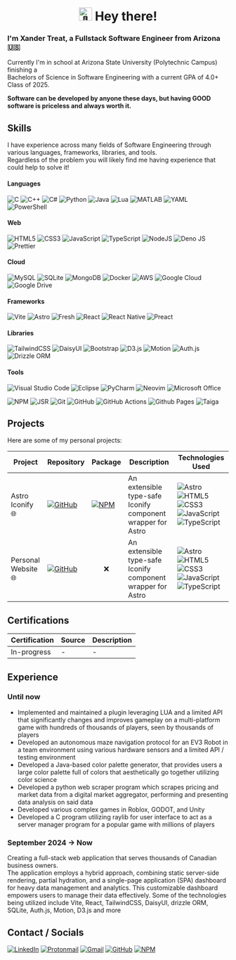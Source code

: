 <h1 align="center">
<picture>
  <source srcset="https://fonts.gstatic.com/s/e/notoemoji/latest/1f44b_1f3fb/512.webp" type="image/webp">
  <img src="https://fonts.gstatic.com/s/e/notoemoji/latest/1f44b_1f3fb/512.gif" alt="👋" width="30" height="30">
</picture>
Hey there!
</h1>

### I'm Xander Treat, a Fullstack Software Engineer from Arizona 🇺🇸

Currently I'm in school at Arizona State University (Polytechnic Campus) finishing a\
Bachelors of Science in Software Engineering with a current GPA of 4.0+\
Class of 2025.

**Software can be developed by anyone these days, but having GOOD software is priceless and always worth it.**

## Skills

I have experience across many fields of Software Engineering through various languages, frameworks, libraries, and tools.\
Regardless of the problem you will likely find me having experience that could help to solve it!

#### Languages

![C](https://img.shields.io/badge/c-%2300599C.svg?style=for-the-badge&logo=c&logoColor=white)
![C++](https://img.shields.io/badge/c++-%2300599C.svg?style=for-the-badge&logo=c%2B%2B&logoColor=white)
![C#](https://img.shields.io/badge/c%23-%23239120.svg?style=for-the-badge&logo=&logoColor=white)
![Python](https://img.shields.io/badge/python-3670A0?style=for-the-badge&logo=python&logoColor=ffdd54)
![Java](https://img.shields.io/badge/java-%23ED8B00.svg?style=for-the-badge&logo=openjdk&logoColor=white)
![Lua](https://img.shields.io/badge/lua-%232C2D72.svg?style=for-the-badge&logo=lua&logoColor=white)
![MATLAB](https://img.shields.io/badge/matlab-orange?style=for-the-badge&logo=matrix&logoColor=white)
![YAML](https://img.shields.io/badge/yaml-%23ffffff.svg?style=for-the-badge&logo=yaml&logoColor=151515)
![PowerShell](https://img.shields.io/badge/PowerShell-%235391FE.svg?style=for-the-badge&logo=gnubash&logoColor=white)

#### Web

![HTML5](https://img.shields.io/badge/html5-%23E34F26.svg?style=for-the-badge&logo=html5&logoColor=white)
![CSS3](https://img.shields.io/badge/css3-%231572B6.svg?style=for-the-badge&logo=css3&logoColor=white)
![JavaScript](https://img.shields.io/badge/javascript-%23323330.svg?style=for-the-badge&logo=javascript&logoColor=%23F7DF1E)
![TypeScript](https://img.shields.io/badge/typescript-%23007ACC.svg?style=for-the-badge&logo=typescript&logoColor=white)
![NodeJS](https://img.shields.io/badge/node.js-6DA55F?style=for-the-badge&logo=node.js&logoColor=white)
![Deno JS](https://img.shields.io/badge/deno%20js-000000?style=for-the-badge&logo=deno&logoColor=white)
![Prettier](https://img.shields.io/badge/prettier-%23F7B93E.svg?style=for-the-badge&logo=prettier&logoColor=black)

#### Cloud

![MySQL](https://img.shields.io/badge/mysql-4479A1.svg?style=for-the-badge&logo=mysql&logoColor=white)
![SQLite](https://img.shields.io/badge/sqlite-%2307405e.svg?style=for-the-badge&logo=sqlite&logoColor=white)
![MongoDB](https://img.shields.io/badge/MongoDB-%234ea94b.svg?style=for-the-badge&logo=mongodb&logoColor=white)
![Docker](https://img.shields.io/badge/docker-%230db7ed.svg?style=for-the-badge&logo=docker&logoColor=white)
![AWS](https://img.shields.io/badge/AWS-%23FF9900.svg?style=for-the-badge&logo=amazonwebservices&logoColor=white)
![Google Cloud](https://img.shields.io/badge/GoogleCloud-%234285F4.svg?style=for-the-badge&logo=google-cloud&logoColor=white)
![Google Drive](https://img.shields.io/badge/Google%20Drive-4285F4?style=for-the-badge&logo=googledrive&logoColor=white)

#### Frameworks

![Vite](https://img.shields.io/badge/vite-%23646CFF.svg?style=for-the-badge&logo=vite&logoColor=white)
![Astro](https://img.shields.io/badge/astro-%232C2052.svg?style=for-the-badge&logo=astro&logoColor=white)
![Fresh](https://img.shields.io/badge/FRESH-F7DF1E.svg?style=for-the-badge&logo=fresh&logoColor=black)
![React](https://img.shields.io/badge/react-%2320232a.svg?style=for-the-badge&logo=react&logoColor=%2361DAFB)
![React Native](https://img.shields.io/badge/react_native-%2320232a.svg?style=for-the-badge&logo=react&logoColor=%2361DAFB)
![Preact](https://img.shields.io/badge/preact-%2320232a.svg?style=for-the-badge&logo=preact&logoColor=673AB8)

#### Libraries

![TailwindCSS](https://img.shields.io/badge/tailwindcss-%2338B2AC.svg?style=for-the-badge&logo=tailwind-css&logoColor=white)
![DaisyUI](https://img.shields.io/badge/daisyui-5A0EF8?style=for-the-badge&logo=daisyui&logoColor=white)
![Bootstrap](https://img.shields.io/badge/bootstrap-%238511FA.svg?style=for-the-badge&logo=bootstrap&logoColor=white)
![D3.js](https://img.shields.io/badge/D3.js-F9A03C.svg?style=for-the-badge&logo=d3dotjs&logoColor=white)
![Motion](https://img.shields.io/badge/Motion-yellow.svg?style=for-the-badge&logo=framer&logoColor=white)
![Auth.js](https://img.shields.io/badge/Auth.js-blue.svg?&style=for-the-badge)
![Drizzle ORM](https://img.shields.io/badge/Drizzle-%2357A143.svg?&style=for-the-badge&logo=drizzle&logoColor=white)

#### Tools

![Visual Studio Code](https://img.shields.io/badge/Visual%20Studio%20Code-0078d7.svg?style=for-the-badge&logo=visual-studio-code&logoColor=white)
![Eclipse](https://img.shields.io/badge/Eclipse-FE7A16.svg?style=for-the-badge&logo=Eclipse&logoColor=white)
![PyCharm](https://img.shields.io/badge/pycharm-143?style=for-the-badge&logo=pycharm&logoColor=black&color=black&labelColor=green)
![Neovim](https://img.shields.io/badge/NeoVim-%2357A143.svg?&style=for-the-badge&logo=neovim&logoColor=white)
![Microsoft Office](https://img.shields.io/badge/Microsoft_Office-D83B01?style=for-the-badge&logo=microsoft-office&logoColor=white)

![NPM](https://img.shields.io/badge/NPM-%23CB3837.svg?style=for-the-badge&logo=npm&logoColor=white)
![JSR](https://img.shields.io/badge/JSR-F7DF1E.svg?style=for-the-badge&logo=jsr&logoColor=black)
![Git](https://img.shields.io/badge/git-%23F05033.svg?style=for-the-badge&logo=git&logoColor=white)
![GitHub](https://img.shields.io/badge/github-%23121011.svg?style=for-the-badge&logo=github&logoColor=white)
![GitHub Actions](https://img.shields.io/badge/github%20actions-%232671E5.svg?style=for-the-badge&logo=githubactions&logoColor=white)
![Github Pages](https://img.shields.io/badge/github%20pages-121013?style=for-the-badge&logo=github&logoColor=white)
![Taiga](https://img.shields.io/badge/Taiga-7f7.svg?&style=for-the-badge&logo=awsorganizations&logoColor=black)

## Projects
Here are some of my personal projects:

| Project | Repository | Package | Description | Technologies Used |
| --- | --- | --- | --- | --- |
| Astro Iconify 🌐| [![GitHub](https://img.shields.io/badge/github-%23121011.svg?style=for-the-badge&logo=github&logoColor=white)](https://github.com/xandertreat/astro-iconify) | [![NPM](https://img.shields.io/badge/NPM-%23CB3837.svg?style=for-the-badge&logo=npm&logoColor=white)](https://www.npmjs.com/package/@xtreat/astro-iconify) | An extensible type-safe Iconify component wrapper for Astro | ![Astro](https://img.shields.io/badge/astro-%232C2052.svg?style=for-the-badge&logo=astro&logoColor=white) ![HTML5](https://img.shields.io/badge/html5-%23E34F26.svg?style=for-the-badge&logo=html5&logoColor=white) ![CSS3](https://img.shields.io/badge/css3-%231572B6.svg?style=for-the-badge&logo=css3&logoColor=white) ![JavaScript](https://img.shields.io/badge/javascript-%23323330.svg?style=for-the-badge&logo=javascript&logoColor=%23F7DF1E) ![TypeScript](https://img.shields.io/badge/typescript-%23007ACC.svg?style=for-the-badge&logo=typescript&logoColor=white)
| Personal Website 🌐| [![GitHub](https://img.shields.io/badge/github-%23121011.svg?style=for-the-badge&logo=github&logoColor=white)](https://github.com/xandertreat/website) | <center>❌</center> | An extensible type-safe Iconify component wrapper for Astro | ![Astro](https://img.shields.io/badge/astro-%232C2052.svg?style=for-the-badge&logo=astro&logoColor=white) ![HTML5](https://img.shields.io/badge/html5-%23E34F26.svg?style=for-the-badge&logo=html5&logoColor=white) ![CSS3](https://img.shields.io/badge/css3-%231572B6.svg?style=for-the-badge&logo=css3&logoColor=white) ![JavaScript](https://img.shields.io/badge/javascript-%23323330.svg?style=for-the-badge&logo=javascript&logoColor=%23F7DF1E) ![TypeScript](https://img.shields.io/badge/typescript-%23007ACC.svg?style=for-the-badge&logo=typescript&logoColor=white)

## Certifications

| Certification | Source | Description |
| --- | --- | --- |
| In-progress | - | - |

## Experience

### Until now

- Implemented and maintained a plugin leveraging LUA and a limited API that significantly changes and improves gameplay on a multi-platform game with hundreds of thousands of players, seen by thousands of players
- Developed an autonomous maze navigation protocol for an EV3 Robot in a team environment using various hardware sensors and a limited API / testing environment
- Developed a Java-based color palette generator, that provides users a large color palette full of colors that aesthetically go together utilizing color science
- Developed a python web scraper program which scrapes pricing and market data from a digital market aggregator, performing and presenting data analysis on said data
- Developed various complex games in Roblox, GODOT, and Unity
- Developed a C program utilizing raylib for user interface to act as a server manager program for a popular game with millions of players


### September 2024 -> Now

Creating a full-stack web application that serves thousands of Canadian business owners.\
The application employs a hybrid approach, combining static server-side rendering, partial hydration, and a single-page application (SPA) dashboard for heavy data management and analytics. This customizable dashboard empowers users to manage their data effectively.
Some of the technologies being utilized include Vite, React, TailwindCSS, DaisyUI, drizzle ORM, SQLite, Auth.js, Motion, D3.js and more 

## Contact / Socials

[![LinkedIn](https://img.shields.io/badge/linkedin-%230077B5.svg?style=for-the-badge&logo=linkedin&logoColor=white)](https://www.linkedin.com/in/xander-treat-28028433b/)
[![Protonmail](https://img.shields.io/badge/ProtonMail-8B89CC?style=for-the-badge&logo=protonmail&logoColor=white)](mailto:xandertreat@proton.me)
[![Gmail](https://img.shields.io/badge/Gmail-D14836?style=for-the-badge&logo=gmail&logoColor=white)](mailto:xander.treat@gmail.com)
[![GitHub](https://img.shields.io/badge/github-%23121011.svg?style=for-the-badge&logo=github&logoColor=white)](https://github.com/xandertreat)
[![NPM](https://img.shields.io/badge/NPM-%23CB3837.svg?style=for-the-badge&logo=npm&logoColor=white)](https://www.npmjs.com/~xtreat)
